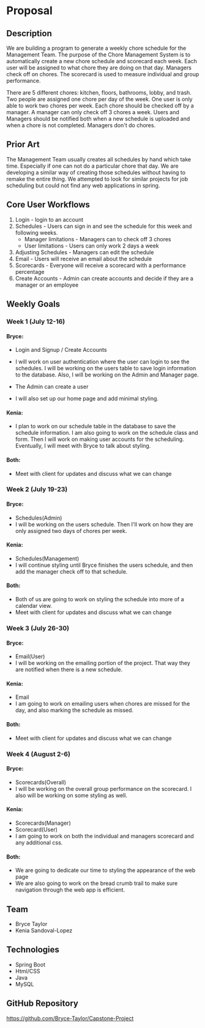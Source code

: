 # Proposal
## Description
We are building a program to generate a weekly chore schedule for the Management Team. 
The purpose of the Chore Management System is to automatically create a new chore schedule 
and scorecard each week. Each user will be assigned to what chore they are doing on that 
day. Managers check off on chores. The scorecard is used to measure individual and group performance. 

There are 5 different chores: kitchen, floors, bathrooms, lobby, and trash. Two people 
are assigned one chore per day of the week. One user is only able to work two chores per week. Each 
chore should be checked off by a manager. A manager can only check off 3 chores a week. Users and 
Managers should be notified both when a new schedule is uploaded and when a chore is not completed. 
Managers don't do chores.

## Prior Art
The Management Team usually creates all schedules by hand which take time. Especially if one can 
not do a particular chore that day. We are developing a similar way of creating those schedules 
without having to remake the entire thing. We attempted to look for similar projects for job scheduling
but could not find any web applications in spring.

## Core User Workflows
1. Login - login to an account
2. Schedules -  Users can sign in and see the schedule for this week and following weeks.
   - Manager limitations - Managers can to check off 3 chores
   - User limitations - Users can only work 2 days a week
4. Adjusting Schedules - Managers can edit the schedule
5. Email - Users will receive an email about the schedule
6. Scorecards - Everyone will receive a scorecard with a performance percentage
7. Create Accounts - Admin can create accounts and decide if they are a manager or an employee

## Weekly Goals
### Week 1 (July 12-16)
#### Bryce:
- Login and Signup / Create Accounts
- I will work on user authentication where the user can login to see the schedules. I will be working on the users table to save login information to the database. Also, I will be working on the Admin and Manager page. 

- The Admin can create a user
  
- I will also set up our home page and add minimal styling.

#### Kenia:
- I plan to work on our schedule table in the database to save the schedule information. I am also going to work on the schedule class and form. Then I will work on making user accounts for the scheduling. Eventually, I will meet with Bryce to talk about styling. 
#### Both:
- Meet with client for updates and discuss what we can change 

### Week 2 (July 19-23)
#### Bryce:
- Schedules(Admin)
- I will be working on the users schedule. Then I'll work on how they are only assigned two days of chores per week.
#### Kenia: 
- Schedules(Management)
- I will continue styling until Bryce finishes the users schedule, and then add the manager check off to that schedule.

#### Both:
- Both of us are going to work on styling the schedule into more of a calendar view.
- Meet with client for updates and discuss what we can change

### Week 3 (July 26-30)

#### Bryce: 
- Email(User)
- I will be working on the emailing portion of the project. That way they are notified when there is a new schedule.
#### Kenia: 
- Email
- I am going to work on emailing users when chores are missed for the day, and also marking the schedule as missed.

#### Both:
- Meet with client for updates and discuss what we can change

### Week 4 (August 2-6)
#### Bryce:
- Scorecards(Overall)
- I will be working on the overall group performance on the scorecard. I also will be working on some styling as well.
#### Kenia: 
- Scorecards(Manager)
- Scorecard(User)
- I am going to work on both the individual and managers scorecard and any additional css.
#### Both:
- We are going to dedicate our time to styling the appearance of the web page
- We are also going to work on the bread crumb trail to make sure navigation through the web app is efficient. 
  
## Team
- Bryce Taylor
- Kenia Sandoval-Lopez

## Technologies
- Spring Boot
- Html/CSS
- Java
- MySQL

## GitHub Repository 
https://github.com/Bryce-Taylor/Capstone-Project
